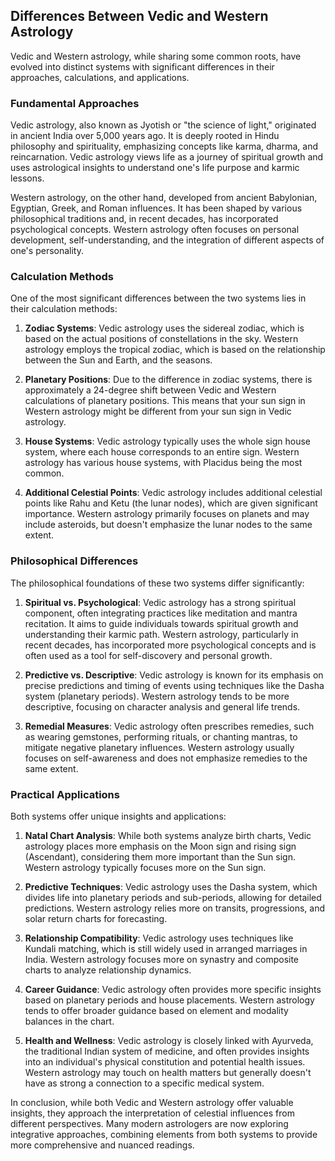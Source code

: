 ## Differences Between Vedic and Western Astrology

Vedic and Western astrology, while sharing some common roots, have evolved into distinct systems with significant differences in their approaches, calculations, and applications.

### Fundamental Approaches

Vedic astrology, also known as Jyotish or "the science of light," originated in ancient India over 5,000 years ago. It is deeply rooted in Hindu philosophy and spirituality, emphasizing concepts like karma, dharma, and reincarnation. Vedic astrology views life as a journey of spiritual growth and uses astrological insights to understand one's life purpose and karmic lessons.

Western astrology, on the other hand, developed from ancient Babylonian, Egyptian, Greek, and Roman influences. It has been shaped by various philosophical traditions and, in recent decades, has incorporated psychological concepts. Western astrology often focuses on personal development, self-understanding, and the integration of different aspects of one's personality.

### Calculation Methods

One of the most significant differences between the two systems lies in their calculation methods:

1. **Zodiac Systems**: Vedic astrology uses the sidereal zodiac, which is based on the actual positions of constellations in the sky. Western astrology employs the tropical zodiac, which is based on the relationship between the Sun and Earth, and the seasons.

2. **Planetary Positions**: Due to the difference in zodiac systems, there is approximately a 24-degree shift between Vedic and Western calculations of planetary positions. This means that your sun sign in Western astrology might be different from your sun sign in Vedic astrology.

3. **House Systems**: Vedic astrology typically uses the whole sign house system, where each house corresponds to an entire sign. Western astrology has various house systems, with Placidus being the most common.

4. **Additional Celestial Points**: Vedic astrology includes additional celestial points like Rahu and Ketu (the lunar nodes), which are given significant importance. Western astrology primarily focuses on planets and may include asteroids, but doesn't emphasize the lunar nodes to the same extent.

### Philosophical Differences

The philosophical foundations of these two systems differ significantly:

1. **Spiritual vs. Psychological**: Vedic astrology has a strong spiritual component, often integrating practices like meditation and mantra recitation. It aims to guide individuals towards spiritual growth and understanding their karmic path. Western astrology, particularly in recent decades, has incorporated more psychological concepts and is often used as a tool for self-discovery and personal growth.

2. **Predictive vs. Descriptive**: Vedic astrology is known for its emphasis on precise predictions and timing of events using techniques like the Dasha system (planetary periods). Western astrology tends to be more descriptive, focusing on character analysis and general life trends.

3. **Remedial Measures**: Vedic astrology often prescribes remedies, such as wearing gemstones, performing rituals, or chanting mantras, to mitigate negative planetary influences. Western astrology usually focuses on self-awareness and does not emphasize remedies to the same extent.

### Practical Applications

Both systems offer unique insights and applications:

1. **Natal Chart Analysis**: While both systems analyze birth charts, Vedic astrology places more emphasis on the Moon sign and rising sign (Ascendant), considering them more important than the Sun sign. Western astrology typically focuses more on the Sun sign.

2. **Predictive Techniques**: Vedic astrology uses the Dasha system, which divides life into planetary periods and sub-periods, allowing for detailed predictions. Western astrology relies more on transits, progressions, and solar return charts for forecasting.

3. **Relationship Compatibility**: Vedic astrology uses techniques like Kundali matching, which is still widely used in arranged marriages in India. Western astrology focuses more on synastry and composite charts to analyze relationship dynamics.

4. **Career Guidance**: Vedic astrology often provides more specific insights based on planetary periods and house placements. Western astrology tends to offer broader guidance based on element and modality balances in the chart.

5. **Health and Wellness**: Vedic astrology is closely linked with Ayurveda, the traditional Indian system of medicine, and often provides insights into an individual's physical constitution and potential health issues. Western astrology may touch on health matters but generally doesn't have as strong a connection to a specific medical system.

In conclusion, while both Vedic and Western astrology offer valuable insights, they approach the interpretation of celestial influences from different perspectives. Many modern astrologers are now exploring integrative approaches, combining elements from both systems to provide more comprehensive and nuanced readings. 